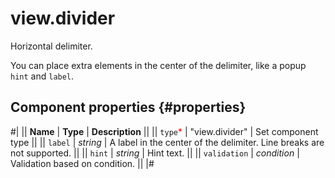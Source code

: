 # view.divider

Horizontal delimiter.

You can place extra elements in the center of the delimiter, like a popup `hint` and `label`.

## Component properties {#properties}

#|
|| **Name** | **Type** | **Description** ||
|| `type`<span style="color: red">\*</span> | "view.divider" | Set component type ||
|| `label` | _string_ | A label in the center of the delimiter. Line breaks are not supported. ||
|| `hint` | _string_ | Hint text. ||
|| `validation` | _condition_ | Validation based on condition. ||
|#
